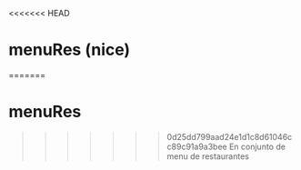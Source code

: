<<<<<<< HEAD
# menuRes (nice)
=======
# menuRes
>>>>>>> 0d25dd799aad24e1d1c8d61046cc89c91a9a3bee
En conjunto de menu de restaurantes
